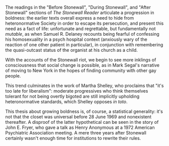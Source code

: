 The readings in the "Before Stonewall", "During Stonewall", and "After Stonewall" sections of _The Stonewall Reader_ articulate a progression in boldness: the earlier texts overall express a need to hide from heteronormative Society in order to escape its persecution, and present this need as a fact of life: unfortunate and regrettable, but fundamentally not _mutable_, as when Samuel R. Delaney recounts being fearful of confessing his homosexuality in a psych hospital context (anxiously wary of the reaction of one other patient in particular), in conjunction with remembering the quasi-outcast status of the organist at his church as a child.

With the accounts of the Stonewall riot, we begin to see more inklings of consciousness that social change is possible, as in Mark Segal's narrative of moving to New York in the hopes of finding community with other gay people.

This trend culminates in the work of Martha Shelley, who proclaims that "it's too late for liberalism": moderate progressives who think themselves tolerant for not being overtly bigoted are still implicitly upholding heteronormative standards, which Shelley opposes _in toto_.

This thesis about growing boldness is, of course, a statistical generality: it's not that the closet was universal before 28 June 1969 and nonexistent thereafter. A disproof of the latter hypothetical can be seen in the story of John E. Fryer, who gave a talk as Henry Anonymous at a 1972 American Psychiatric Association meeting. A mere three years after Stonewall certainly wasn't enough time for institutions to rewrite their rules.
